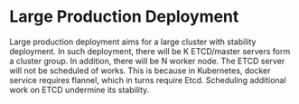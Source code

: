 # Large Production Deployment

Large production deployment aims for a large cluster with stability deployment. In such deployment, there will be K ETCD/master servers form a cluster group. 
In addition, there will be N worker node. The ETCD server will not be scheduled of works. This is because in Kubernetes, docker service requires flannel, which in turns require Etcd. Scheduling additional work on ETCD undermine its stability. 

